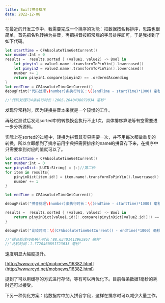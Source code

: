 ```yaml
---
title: Swift拼音排序
date: 2022-12-08
---
```



在最近的开发工作中，我需要完成一个排序的功能：把数据按名称排序，思路也很简单，首先把名称转换为拼音，再把拼音按照常规的字母排序即可，于是我找到了如下代码。

```swift
let startTime = CFAbsoluteTimeGetCurrent()
var number:Int = 0
results =  results.sorted { (value1, value2) -> Bool in
	let pinyin1 = value1.name!.transformToPinYin().lowercased()
	let pinyin2 = value2.name!.transformToPinYin().lowercased()
	number += 1
	return pinyin1.compare(pinyin2) == .orderedAscending
}
let endTime = CFAbsoluteTimeGetCurrent()
debugPrint("代码处理\(number)条执行时长：\((endTime - startTime)*1000) 毫秒")

//"代码处理734条执行时长：2005.2640438079834 毫秒"
```

发现异常耗时，因为转换拼音本来就是一个较慢的工作。

再经过测试后发现sorted中的转换换会执行不止1次，具体排序算法等有空需要进一步分析源码。

实际上在sorted的过程中，转换为拼音其实只需要一次，并不用每次都做重复的转换，所以立即想到了排序前用字典把需要排序的name的拼音存下来，在排序中只需要拿到对应的值就可以了。

```swift
let startTime = CFAbsoluteTimeGetCurrent()
var number:Int = 0
var pinyinDict:[UUID:String] = [:]//第二种
for item in results{
    pinyinDict[item.id!] = item.name!.transformToPinYin().lowercased()
    number += 1
}

let endTime = CFAbsoluteTimeGetCurrent()

debugPrint("拼音处理\(number)条执行时长：\((endTime - startTime)*1000) 毫秒")

results =  results.sorted { (value1, value2) -> Bool in
    return pinyinDict[value1.id!]!.compare(pinyinDict[value2.id!]!) == .orderedAscending
}

debugPrint("比较时间：\((CFAbsoluteTimeGetCurrent() - endTime)*1000) 毫秒")

//"拼音处理70条执行时长：88.63401412963867 毫秒"
//"比较时间：1.7720460891723633 毫秒"
```

速度明显大幅度提升。

[http://www.rcyd.net/mobnews/16382.html](http://www.rcyd.net/mobnews/16382.html)

提到了可以用缓存的方式进行存储，等有可以再优化下。目前每条数据1毫秒的耗时还可以接受。

下另一种优化方案：给数据库中加入拼音字段，这样在排序时可以减少大量工作。